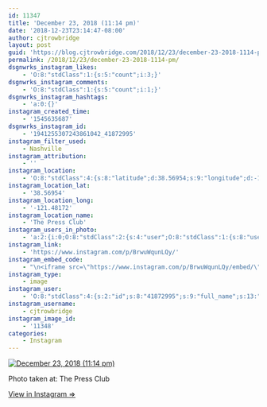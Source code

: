 ```yaml
---
id: 11347
title: 'December 23, 2018 (11:14 pm)'
date: '2018-12-23T23:14:47-08:00'
author: cjtrowbridge
layout: post
guid: 'https://blog.cjtrowbridge.com/2018/12/23/december-23-2018-1114-pm/'
permalink: /2018/12/23/december-23-2018-1114-pm/
dsgnwrks_instagram_likes:
    - 'O:8:"stdClass":1:{s:5:"count";i:3;}'
dsgnwrks_instagram_comments:
    - 'O:8:"stdClass":1:{s:5:"count";i:1;}'
dsgnwrks_instagram_hashtags:
    - 'a:0:{}'
instagram_created_time:
    - '1545635687'
dsgnwrks_instagram_id:
    - '1941255307243861042_41872995'
instagram_filter_used:
    - Nashville
instagram_attribution:
    - ''
instagram_location:
    - 'O:8:"stdClass":4:{s:8:"latitude";d:38.56954;s:9:"longitude";d:-121.48172;s:4:"name";s:14:"The Press Club";s:2:"id";i:466168;}'
instagram_location_lat:
    - '38.56954'
instagram_location_long:
    - '-121.48172'
instagram_location_name:
    - 'The Press Club'
instagram_users_in_photo:
    - 'a:2:{i:0;O:8:"stdClass":2:{s:4:"user";O:8:"stdClass":1:{s:8:"username";s:8:"kvoyager";}s:8:"position";O:8:"stdClass":2:{s:1:"x";d:0.15092592;s:1:"y";d:0.53222454;}}i:1;O:8:"stdClass":2:{s:4:"user";O:8:"stdClass":1:{s:8:"username";s:9:"maxxdwyer";}s:8:"position";O:8:"stdClass":2:{s:1:"x";d:0.4957991;s:1:"y";d:0.5577307300000001;}}}'
instagram_link:
    - 'https://www.instagram.com/p/BrwuWqunLQy/'
instagram_embed_code:
    - "\n<iframe src=\"https://www.instagram.com/p/BrwuWqunLQy/embed/\" width=\"612\" height=\"710\" frameborder=\"0\" scrolling=\"no\" allowtransparency=\"true\" class=\"insta-image-embed\"></iframe>\n"
instagram_type:
    - image
instagram_user:
    - 'O:8:"stdClass":4:{s:2:"id";s:8:"41872995";s:9:"full_name";s:13:"CJ Trowbridge";s:15:"profile_picture";s:174:"https://scontent.cdninstagram.com/vp/b8a5a5caf666e95e6d6d0561065ba8f0/5CA6071C/t51.2885-19/s150x150/13724650_1188772791164794_142557231_a.jpg?_nc_ht=scontent.cdninstagram.com";s:8:"username";s:12:"cjtrowbridge";}'
instagram_username:
    - cjtrowbridge
instagram_image_id:
    - '11348'
categories:
    - Instagram
---
```


[![December 23, 2018 (11:14 pm)](https://blog.cjtrowbridge.com/wp-content/uploads/2018/12/december-23-2018-1114-pm-1-1.jpg)](https://www.instagram.com/p/BrwuWqunLQy/)

Photo taken at: The Press Club

[View in Instagram ⇒](https://www.instagram.com/p/BrwuWqunLQy/)